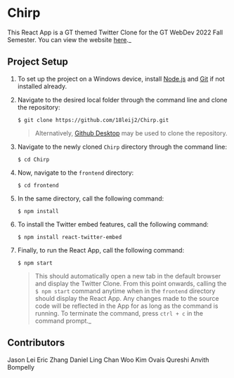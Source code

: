 # Chirp
This React App is a GT themed Twitter Clone for the GT WebDev 2022 Fall Semester. You can view the website [here](https://18leij2.github.io/Chirp/)._

## Project Setup
1. To set up the project on a Windows device, install [Node.js](https://nodejs.org/en/download/) and [Git](https://git-scm.com/book/en/v2/Getting-Started-Installing-Git) if not installed already.

2. Navigate to the desired local folder through the command line and clone the repository:
    ```shell
    $ git clone https://github.com/18leij2/Chirp.git
    ```
    > Alternatively, [Github Desktop](https://desktop.github.com/) may be used to clone the repository.

3. Navigate to the newly cloned `Chirp` directory through the command line:
    ```shell
    $ cd Chirp
    ```

4. Now, navigate to the `frontend` directory:
    ```shell
    $ cd frontend
    ```


 5. In the same directory, call the following command:
    ```shell
    $ npm install
    ```

4. To install the Twitter embed features, call the following command:
    ```shell
    $ npm install react-twitter-embed
    ```

5. Finally, to run the React App, call the following command:
    ```shell
    $ npm start
    ```
    > This should automatically open a new tab in the default browser and display the Twitter Clone. From this point onwards, calling the `$ npm start` command anytime when in the `frontend` directory should display the React App. Any changes made to the source code will be reflected in the App for as long as the command is running. To terminate the command, press `ctrl + c` in the command prompt._

## Contributors
Jason Lei
Eric Zhang
Daniel Ling
Chan Woo Kim
Ovais Qureshi
Anvith Bompelly
